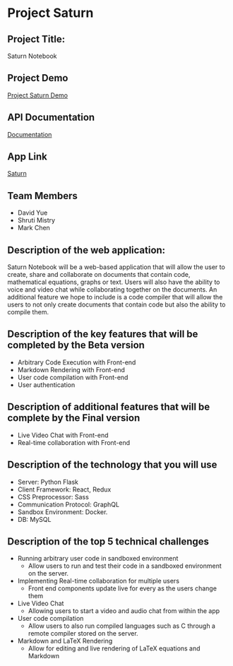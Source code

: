 # Project Saturn

## Project Title:
Saturn Notebook

## Project Demo
[Project Saturn Demo](https://www.youtube.com/watch?v=p_-xm22scF8)

## API Documentation
[Documentation](https://github.com/UTSCC09/project-saturn/blob/login-signup/doc/README.md)

## App Link
[Saturn](https://www.c09saturn.codes)
## Team Members
- David Yue
- Shruti Mistry
- Mark Chen

## Description of the web application:
Saturn Notebook will be a web-based application that will allow the user to create, share and collaborate on documents that contain code, mathematical equations, graphs or text. Users will also have the ability to voice and video chat while collaborating together on the documents. An additional feature we hope to include is a code compiler that will allow the users to not only create documents that contain code but also the ability to compile them.


## Description of the key features that will be completed by the Beta version

- Arbitrary Code Execution with Front-end
- Markdown Rendering with Front-end
- User code compilation with Front-end
- User authentication

## Description of additional features that will be complete by the Final version
- Live Video Chat with Front-end
- Real-time collaboration with Front-end


## Description of the technology that you will use
- Server: Python Flask
- Client Framework: React, Redux
- CSS Preprocessor: Sass
- Communication Protocol: GraphQL
- Sandbox Environment: Docker.
- DB: MySQL


## Description of the top 5 technical challenges
- Running arbitrary user code in sandboxed environment
  - Allow users to run and test their code in a sandboxed environment on the server.
- Implementing Real-time collaboration for multiple users
  - Front end components update live for every as the users change them
- Live Video Chat
  - Allowing users to start a video and audio chat from within the app
- User code compilation
  - Allow users to also run compiled languages such as C through a remote compiler stored on the server.
- Markdown and LaTeX Rendering
  - Allow for editing and live rendering of LaTeX equations and Markdown
